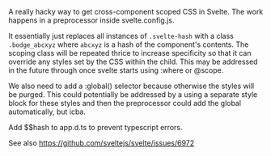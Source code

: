 A really hacky way to get cross-component scoped CSS in Svelte. The work happens in a preprocessor inside svelte.config.js.

It essentially just replaces all instances of `.svelte-hash` with a class `.bodge_abcxyz` where `abcxyz` is a hash of the component's contents. The scoping class will be repeated thrice to increase specificity so that it can override any styles set by the CSS within the child. This may be addressed in the future through once svelte starts using :where or @scope.

We also need to add a :global() selector because otherwise the styles will be purged. This could potentially be addressed by a using a separate style block for these styles and then the preprocessor could add the global automatically, but icba.

Add $$hash to app.d.ts to prevent typescript errors.

See also https://github.com/sveltejs/svelte/issues/6972
